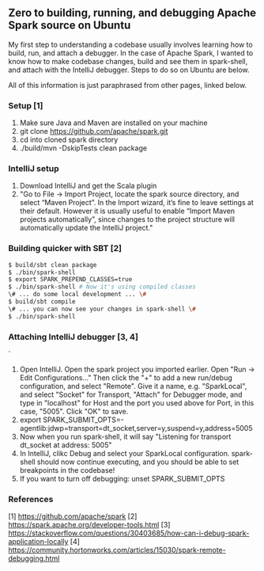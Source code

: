 ## Zero to building, running, and debugging Apache Spark source on Ubuntu

My first step to understanding a codebase usually involves learning how to build, run, and attach a debugger.
In the case of Apache Spark, I wanted to know how to make codebase changes, build and see them in spark-shell, and attach with the IntelliJ debugger. Steps to do so on Ubuntu are below.

All of this information is just paraphrased from other pages, linked below.

### Setup [1]

1. Make sure Java and Maven are installed on your machine
2. git clone https://github.com/apache/spark.git
3. cd into cloned spark directory
4. ./build/mvn -DskipTests clean package

### IntelliJ setup

1. Download IntelliJ and get the Scala plugin
2. "Go to File -> Import Project, locate the spark source directory, and select “Maven Project”. In the Import wizard, it’s fine to leave settings at their default. However it is usually useful to enable “Import Maven projects automatically”, since changes to the project structure will automatically update the IntelliJ project."


### Building quicker with SBT [2]

```bash
$ build/sbt clean package
$ ./bin/spark-shell
$ export SPARK_PREPEND_CLASSES=true
$ ./bin/spark-shell # Now it's using compiled classes
\# ... do some local development ... \#
$ build/sbt compile
\# ... you can now see your changes in spark-shell \#
$ ./bin/spark-shell
```

### Attaching IntelliJ debugger [3, 4]
`

1. Open IntelliJ. Open the spark project you imported earlier. Open  "Run -> Edit Configurations..." Then click the "+" to add a new run/debug configuration, and select "Remote". Give it a name, e.g. "SparkLocal", and select "Socket" for Transport, "Attach" for Debugger mode, and type in "localhost" for Host and the port you used above for Port, in this case, "5005". Click "OK" to save. 
2. export SPARK_SUBMIT_OPTS=-agentlib:jdwp=transport=dt_socket,server=y,suspend=y,address=5005
3. Now when you run spark-shell, it will say "Listening for transport dt_socket at address: 5005"
4. In IntelliJ, clikc Debug and select your SparkLocal configuration. spark-shell should now continue executing, and you should be able to set breakpoints in the codebase!
5. If you want to turn off debugging:
    unset SPARK_SUBMIT_OPTS


### References

[1] https://github.com/apache/spark
[2] https://spark.apache.org/developer-tools.html
[3] https://stackoverflow.com/questions/30403685/how-can-i-debug-spark-application-locally
[4] https://community.hortonworks.com/articles/15030/spark-remote-debugging.html
